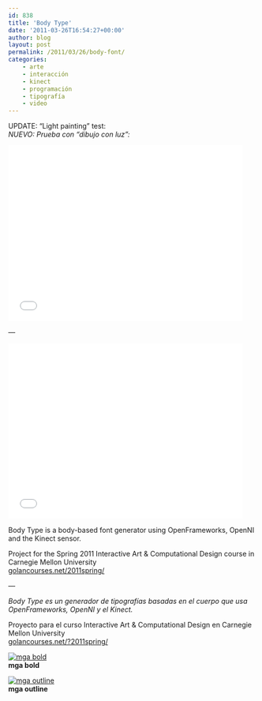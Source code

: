 ```yaml
---
id: 838
title: 'Body Type'
date: '2011-03-26T16:54:27+00:00'
author: blog
layout: post
permalink: /2011/03/26/body-font/
categories:
    - arte
    - interacción
    - kinect
    - programación
    - tipografí­a
    - video
---
```


UPDATE: “Light painting” test:  
*NUEVO: Prueba con “dibujo con luz”:*

<iframe frameborder="0" height="356" loading="lazy" src="//player.vimeo.com/video/22129794?title=0&byline=0&portrait=0&color=80ceff" width="475"></iframe>

—

<iframe frameborder="0" height="356" loading="lazy" src="//player.vimeo.com/video/21396223?title=0&byline=0&portrait=0&color=80ceff" width="475"></iframe>

Body Type is a body-based font generator using OpenFrameworks, OpenNI and the Kinect sensor.

Project for the Spring 2011 Interactive Art &amp; Computational Design course in Carnegie Mellon University  
[golancourses.net/2011spring/](http://golancourses.net/?2011spring/)

—

*Body Type es un generador de tipografías basadas en el cuerpo que usa OpenFrameworks, OpenNI y el Kinect.*

Proyecto para el curso Interactive Art &amp; Computational Design en Carnegie Mellon University  
[golancourses.net/?2011spring/](http://golancourses.net/?2011spring/)

[![mga bold](//farm6.static.flickr.com/5256/5552701652_0af5068126.jpg)](http://www.flickr.com/photos/mgiraldo/5552701652/ "mga bold by m g a, on Flickr")  
**mga bold**

[![mga outline](//farm6.static.flickr.com/5027/5552701624_b2336f86fa.jpg)](http://www.flickr.com/photos/mgiraldo/5552701624/ "mga outline by m g a, on Flickr")  
**mga outline**